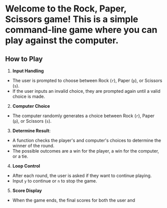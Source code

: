 # Welcome to the Rock, Paper, Scissors game! This is a simple command-line game where you can play against the computer. 

## How to Play 
1. **Input Handling**
  - The user is prompted to choose between Rock (`r`), Paper (`p`), or Scissors (`s`).
  - If the user inputs an invalid choice, they are prompted again until a valid choice is made.
2. **Computer Choice**
  - The computer randomly generates a choice between Rock (`r`), Paper (`p`), or Scissors (`s`).
3. **Determine Result**:
  - A function checks the player's and computer's choices to determine the winner of the round.
  - The possible outcomes are a win for the player, a win for the computer, or a tie.
4. **Loop Control**
  - After each round, the user is asked if they want to continue playing.
  - Input `y` to continue or `n` to stop the game.
5. **Score Display**
  - When the game ends, the final scores for both the user and

